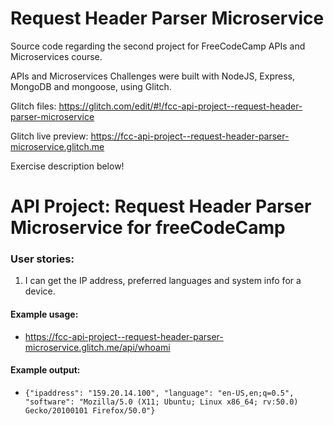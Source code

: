 # Request Header Parser Microservice

Source code regarding the second project for FreeCodeCamp APIs and Microservices course.

APIs and Microservices Challenges were built with NodeJS, Express, MongoDB and mongoose, using Glitch.

Glitch files: https://glitch.com/edit/#!/fcc-api-project--request-header-parser-microservice

Glitch live preview: https://fcc-api-project--request-header-parser-microservice.glitch.me

Exercise description below!

# API Project: Request Header Parser Microservice for freeCodeCamp

### User stories:

1. I can get the IP address, preferred languages and system info for a device.

#### Example usage:

* https://fcc-api-project--request-header-parser-microservice.glitch.me/api/whoami

#### Example output:

* `{"ipaddress": "159.20.14.100", "language": "en-US,en;q=0.5", "software": "Mozilla/5.0 (X11; Ubuntu; Linux x86_64; rv:50.0) Gecko/20100101 Firefox/50.0"}`